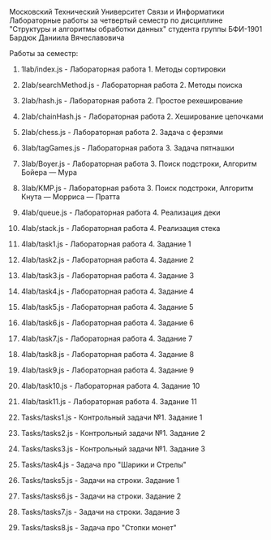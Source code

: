 Московский Технический Университет Связи и Информатики
Лабораторные работы за четвертый семестр по дисциплине "Структуры и алгоритмы обработки данных" 
студента группы БФИ-1901 Бардюк Даниила Вячеславовича

Работы за семестр:

1. 1lab/index.js - Лабораторная работа 1. Методы сортировки

2. 2lab/searchMethod.js - Лабораторная работа 2. Методы поиска

3. 2lab/hash.js - Лабораторная работа 2. Простое рехеширование

4. 2lab/chainHash.js - Лабораторная работа 2. Хеширование цепочками

5. 2lab/chess.js - Лабораторная работа 2. Задача с ферзями

6. 3lab/tagGames.js - Лабораторная работа 3. Задача пятнашки

7. 3lab/Boyer.js - Лабораторная работа 3. Поиск подстроки, Алгоритм Бойера — Мура

8. 3lab/KMP.js - Лабораторная работа 3. Поиск подстроки, Алгоритм Кнута — Морриса — Пратта

9. 4lab/queue.js - Лабораторная работа 4. Реализация деки

10. 4lab/stack.js - Лабораторная работа 4. Реализация стека

11. 4lab/task1.js - Лабораторная работа 4. Задание 1

12. 4lab/task2.js - Лабораторная работа 4. Задание 2

13. 4lab/task3.js - Лабораторная работа 4. Задание 3

14. 4lab/task4.js - Лабораторная работа 4. Задание 4

15. 4lab/task5.js - Лабораторная работа 4. Задание 5

16. 4lab/task6.js - Лабораторная работа 4. Задание 6

17. 4lab/task7.js - Лабораторная работа 4. Задание 7

18. 4lab/task8.js - Лабораторная работа 4. Задание 8

19. 4lab/task9.js - Лабораторная работа 4. Задание 9

20. 4lab/task10.js - Лабораторная работа 4. Задание 10

21. 4lab/task11.js - Лабораторная работа 4. Задание 11

22. Tasks/tasks1.js - Контрольный задачи №1. Задание 1

23. Tasks/tasks2.js - Контрольный задачи №1. Задание 2

24. Tasks/tasks3.js - Контрольный задачи №1. Задание 3

25. Tasks/task4.js - Задача про "Шарики и Стрелы"

26. Tasks/tasks5.js - Задачи на строки. Задание 1

27. Tasks/tasks6.js - Задачи на строки. Задание 2

28. Tasks/tasks7.js - Задачи на строки. Задание 3

28. Tasks/tasks8.js - Задача про "Стопки монет"